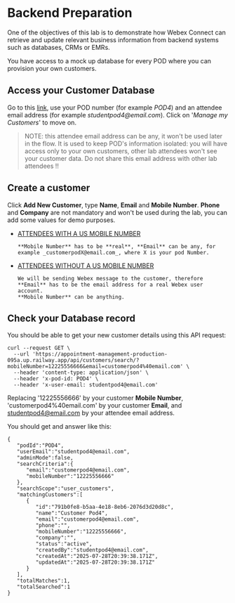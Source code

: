 # Backend Preparation

One of the objectives of this lab is to demonstrate how Webex Connect can retrieve and update relevant business information from backend systems such as databases, CRMs or EMRs.

You have access to a mock up database for every POD where you can provision your own customers.
## Access your Customer Database

Go to this [link](https://appointment-management-production-095a.up.railway.app/database.html), use your POD number (for example _POD4_) and an attendee email address (for example _studentpod4@email.com_). Click on '_Manage my Customers_' to move on.

> NOTE: this attendee email address can be any, it won't be used later in the flow. It is used to keep POD's information isolated: you will have access only to your own customers, other lab attendees won't see your customer data. Do not share this email address with other lab attendees !!

## Create a customer

Click **Add New Customer**, type **Name**, **Email** and **Mobile Number**. **Phone** and **Company** are not mandatory and won't be used during the lab, you can add some values for demo purposes.

- <ins>ATTENDEES WITH A US MOBILE NUMBER</ins>

      **Mobile Number** has to be **real**, **Email** can be any, for example _customerpodX@email.com_, where X is your pod Number.

- <ins>ATTENDEES WITHOUT A US MOBILE NUMBER</ins>

      We will be sending Webex message to the customer, therefore **Email** has to be the email address for a real Webex user account.
      **Mobile Number** can be anything.

## Check your Database record

You should be able to get your new customer details using this API request:

```
curl --request GET \
  --url 'https://appointment-management-production-095a.up.railway.app/api/customers/search/?mobileNumber=12225556666&email=customerpod4%40email.com' \
  --header 'content-type: application/json' \
  --header 'x-pod-id: POD4' \
  --header 'x-user-email: studentpod4@email.com'

```

Replacing '12225556666' by your customer  **Mobile Number**, 'customerpod4%40email.com' by your customer **Email**, and studentpod4@email.com by your attendee email address.

You should get and answer like this:

```
{
   "podId":"POD4",
   "userEmail":"studentpod4@email.com",
   "adminMode":false,
   "searchCriteria":{
      "email":"customerpod4@email.com",
      "mobileNumber":"12225556666"
   },
   "searchScope":"user_customers",
   "matchingCustomers":[
      {
         "id":"791b0fe8-b5aa-4e18-8eb6-2076d3d20d8c",
         "name":"Customer Pod4",
         "email":"customerpod4@email.com",
         "phone":"",
         "mobileNumber":"12225556666",
         "company":"",
         "status":"active",
         "createdBy":"studentpod4@email.com",
         "createdAt":"2025-07-28T20:39:38.171Z",
         "updatedAt":"2025-07-28T20:39:38.171Z"
      }
   ],
   "totalMatches":1,
   "totalSearched":1
}
```



